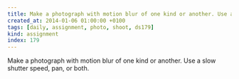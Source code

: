```yaml
---
title: Make a photograph with motion blur of one kind or another. Use a slow shutter speed, pan, or both.
created_at: 2014-01-06 01:00:00 +0100
tags: [daily, assignment, photo, shoot, ds179]
kind: assignment
index: 179
---
```


Make a photograph with motion blur of one kind or another. Use a slow shutter speed, pan, or both.
